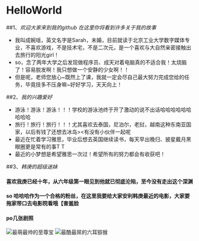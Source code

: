 # HelloWorld
##1、*欢迎大家来到我的github 在这里你将看到许多关于我的故事*
 * 我叫成婉瑶，英文名字是Sarah，未婚，目前就读于北京工业大学数字媒体专业，不喜欢游戏，不是技术宅，不是二次元，是一个喜欢与大自然亲密接触出去旅行的阳光girl！
 * so，念了两年大学之后发现做程序员、成天对着电脑真的不适合我！太烧脑了！容易脱发啊！我只想做一个安静的少女啊！！
 * 但是呢，老师您放心~既然上了课，我就一定会尽自己最大努力完成您给的任务，毕竟技多不压身嘛~好好学习，天天向上！

##2、*我的兴趣爱好*
* 游泳！游泳！游泳！！！学校的游泳池终于开了激动的说不出话哈哈哈哈哈哈哈哈哈
* 旅行！旅行！旅行！！！尤其喜欢去泰国，尼泊尔，老挝，越南这种东南亚国家，以后有钱了还想去冰岛><有没有小伙伴一起呢
* 最近在忙着学习雅思，毕业后想去英国继续读书，每天早出晚归、披星戴月黑眼圈更是常有的事T T
* 最近的小梦想是希望雅思一次过！希望所有的努力都会有收获吧！

##3、*韩庚的超级迷妹*
####  喜欢我庚已经十年，从六年级第一眼见到他就已彻底沦陷，至今没有走出这个深渊
####  so 哈哈哈作为一个合格的粉丝，在这里我要给大家安利韩庚最近的电影，大家要拖家带口去电影院看哦【害羞脸
####  po几张剧照

![最萌最帅的至尊宝](http://n.sinaimg.cn/eladies/transform/20160318/KJfN-fxqnskh0968508.jpg)
![最酷最屌的六耳猕猴](http://www.5djiaren.com/uploads/2016-07/19-164337_369.jpg)
